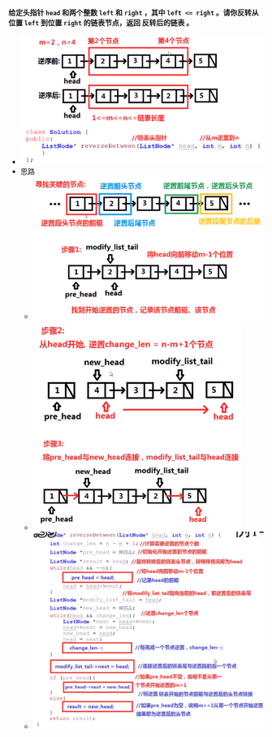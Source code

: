 #### 给定头指针 `head` 和两个整数 `left` 和 `right` ，其中 `left <= right` 。请你反转从位置 `left` 到位置 `right` 的链表节点，返回 **反转后的链表** 。

* ![image-20210807195231809](链表逆序-b.assets/image-20210807195231809.png)
* 思路
  * ![image-20210807195315601](链表逆序-b.assets/image-20210807195315601.png)
  * ![image-20210807195611753](链表逆序-b.assets/image-20210807195611753.png)
  * ![image-20210807200759959](链表逆序-b.assets/image-20210807200759959.png)


